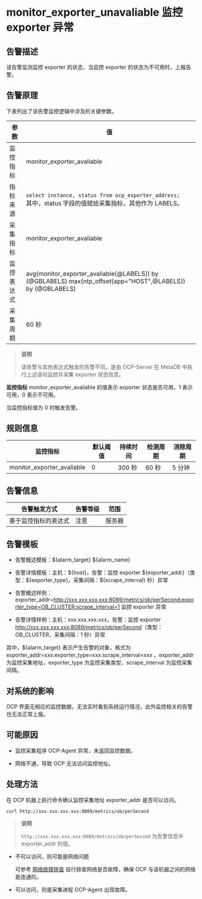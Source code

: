 monitor_exporter_unavaliable 监控 exporter 异常
================================================================

告警描述
-------------------------

该告警监测监控 exporter 的状态，当监控 exporter 的状态为不可用时，上报告警。

告警原理
-------------------------

下表列出了该告警监控逻辑中涉及的关键参数。

|  参数   |                                                               值                                                               |
|-------|-------------------------------------------------------------------------------------------------------------------------------|
| 监控指标  | monitor_exporter_avaliable                                                                                                    |
| 指标来源  | ` select instance, status from ocp_exporter_address; `</br>其中，status 字段的值赋给采集指标，其他作为 LABELS。   |
| 采集指标  | monitor_exporter_avaliable                                                                                                    |
| 监控表达式 | avg(monitor_exporter_avaliable{@LABELS}) by (@GBLABELS) max(ntp_offset{app="HOST",@LABELS}) by (@GBLABELS)                    |
| 采集周期  | 60 秒                                                                                                                          |

> **说明**
>
> 该告警与其他表达式触发的告警不同，是由 OCP-Server 在 MetaDB 中执行上述语句监控并采集 exporter 状态信息。

**监控指标** monitor_exporter_avaliable 的值表示 exporter 状态是否可用，1 表示可用，0 表示不可用。

当监控指标值为 0 时触发告警。

**规则信息**
-----------------------------

|            监控指标            | 默认阈值 | 持续时间  | 检测周期 | 消除周期 |
|----------------------------|------|-------|------|------|
| monitor_exporter_avaliable | 0    | 300 秒 | 60 秒 | 5 分钟 |

**告警信息**
-----------------------------

|   告警触发方式   | 告警等级 | 范围  |
|------------|------|-----|
| 基于监控指标的表达式 | 注意   | 服务器 |

**告警模板**
-----------------------------

* 告警概述模板：\${alarm_target} ${alarm_name}

* 告警详情模板：主机：\${host}，告警：监控 exporter \${exporter_addr}（类型：\${exporter_type}，采集间隔：${scrape_interval} 秒）异常
  
* 告警概述样例：exporter_addr=<http://xxx.xxx.xxx.xxx:8089/metrics/ob/perSecond:exporter_type=OB_CLUSTER:scrape_interval=1> 监控 exporter 异常
  
* 告警详情样例：主机：xxx.xxx.xxx.xxx，告警：监控 exporter <http://xxx.xxx.xxx.xxx:8089/metrics/ob/perSecond>（类型：OB_CLUSTER，采集间隔：1 秒）异常
  
其中，${alarm_target} 表示产生告警的对象，格式为 exporter_addr=xxx:exporter_type=xxx:scrape_interval=xxx 。exporter_addr 为监控采集地址，exporter_type 为监控采集类型，scrape_interval 为监控采集间隔。

**对系统的影响**
-------------------------------

OCP 界面无相应的监控数据，无法实时看到系统运行情况，此外监控相关的告警也无法正常上报。

**可能原因**
-----------------------------

* 监控采集程序 OCP-Agent 异常，未返回监控数据。

* 网络不通，导致 OCP 无法访问监控地址。

**处理方法**
-----------------------------

在 OCP 机器上执行命令确认监控采集地址 exporter_addr 是否可以访问。

```shell
curl http://xxx.xxx.xxx.xxx:8089/metrics/ob/perSecond
```

> **说明**
>
> `http://xxx.xxx.xxx.xxx:8089/metrics/ob/perSecond` 为告警信息中 exporter_addr 的值。

* 不可以访问，则可能是网络问题

  可参考 [网络故障排查](../5.appendix/6.network-troubleshooting.md) 自行排查网络是否故障，确保 OCP 与该机器之间的网络是连通的。
  
* 可以访问，则是采集进程 OCP-Agent 出现故障。
